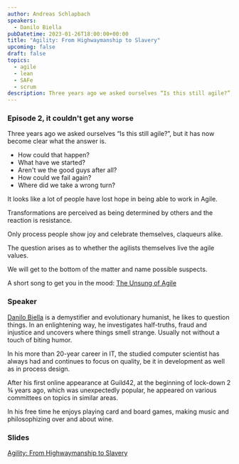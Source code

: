 ```yaml
---
author: Andreas Schlapbach
speakers:
  - Danilo Biella
pubDatetime: 2023-01-26T18:00:00+00:00
title: "Agility: From Highwaymanship to Slavery"
upcoming: false
draft: false
topics:
  - agile
  - lean
  - SAFe
  - scrum
description: Three years ago we asked ourselves “Is this still agile?”, but it has now become clear what the answer is.
---
```


### Episode 2, it couldn't get any worse

Three years ago we asked ourselves “Is this still agile?”, but it has now become clear what the answer is.

- How could that happen?
- What have we started?
- Aren't we the good guys after all?
- How could we fail again?
- Where did we take a wrong turn?

It looks like a lot of people have lost hope in being able to work in Agile.

Transformations are perceived as being determined by others and the reaction is resistance.

Only process people show joy and celebrate themselves, claqueurs alike.

The question arises as to whether the agilists themselves live the agile values.

We will get to the bottom of the matter and name possible suspects.

A short song to get you in the mood: [The Unsung of Agile](https://www.youtube.com/watch?v=MhikHjIPb6w)

### Speaker

[Danilo Biella](linkedin.com/in/danilo-biella-3564a41) is a demystifier and evolutionary humanist, he likes to question things. In an enlightening way, he investigates half-truths, fraud and injustice and uncovers where things smell strange. Usually not without a touch of biting humor.

In his more than 20-year career in IT, the studied computer scientist has always had and continues to focus on quality, be it in development as well as in process design.

After his first online appearance at Guild42, at the beginning of lock-down 2 ¾ years ago, which was unexpectedly popular, he appeared on various committees on topics in similar areas.

In his free time he enjoys playing card and board games, making music and philosophizing over and about wine.

### Slides

[Agility: From Highwaymanship to Slavery](https://guild42.ch/wp-content/uploads/2023/01/Slavery-GER-static.pdf)
